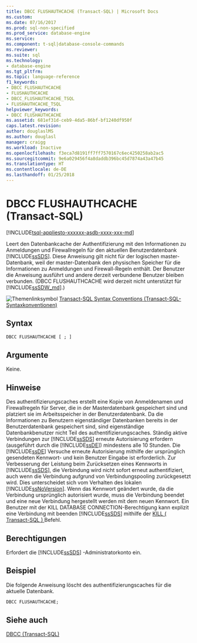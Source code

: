 ```yaml
---
title: DBCC FLUSHAUTHCACHE (Transact-SQL) | Microsoft Docs
ms.custom: 
ms.date: 07/16/2017
ms.prod: sql-non-specified
ms.prod_service: database-engine
ms.service: 
ms.component: t-sql|database-console-commands
ms.reviewer: 
ms.suite: sql
ms.technology:
- database-engine
ms.tgt_pltfrm: 
ms.topic: language-reference
f1_keywords:
- DBCC FLUSHAUTHCACHE
- FLUSHAUTHCACHE
- DBCC_FLUSHAUTHCACHE_TSQL
- FLUSHAUTHCACHE_TSQL
helpviewer_keywords:
- DBCC FLUSHAUTHCACHE
ms.assetid: 681ef31d-ceb9-4da5-86bf-bf1240df950f
caps.latest.revision: 
author: douglaslMS
ms.author: douglasl
manager: craigg
ms.workload: Inactive
ms.openlocfilehash: f3eca7d8191ff7ff7570167c6ec4250258ab2ac5
ms.sourcegitcommit: 9e6a029456f4a8daddb396bc45d7874a43a47b45
ms.translationtype: HT
ms.contentlocale: de-DE
ms.lasthandoff: 01/25/2018
---
```

# <a name="dbcc-flushauthcache-transact-sql"></a>DBCC FLUSHAUTHCACHE (Transact-SQL)
[!INCLUDE[tsql-appliesto-xxxxxx-asdb-xxxx-xxx-md](../../includes/tsql-appliesto-xxxxxx-asdb-xxxx-xxx-md.md)]

Leert den Datenbankcache der Authentifizierung mit den Informationen zu Anmeldungen und Firewallregeln für den aktuellen Benutzerdatenbank [!INCLUDE[ssSDS](../../includes/sssds-md.md)]. Diese Anweisung gilt nicht für der logischen master-Datenbank, weil der master-Datenbank den physischen Speicher für die Informationen zu Anmeldungen und Firewall-Regeln enthält. Der Benutzer die Anweisung ausführt und andere derzeit verbundene Benutzer bleiben verbunden. (DBCC FLUSHAUTHCACHE wird derzeit nicht unterstützt für [!INCLUDE[ssSDW_md](../../includes/sssdw-md.md)].)
 
![Themenlinksymbol](../../database-engine/configure-windows/media/topic-link.gif "Topic link icon") [Transact-SQL Syntax Conventions (Transact-SQL-Syntaxkonventionen)](../../t-sql/language-elements/transact-sql-syntax-conventions-transact-sql.md)
  
## <a name="syntax"></a>Syntax  
  
```sql
DBCC FLUSHAUTHCACHE [ ; ]  
```  
  
## <a name="arguments"></a>Argumente  
Keine.
  
## <a name="remarks"></a>Hinweise  
Des authentifizierungscaches erstellt eine Kopie von Anmeldenamen und Firewallregeln für Server, die in der Masterdatenbank gespeichert sind und platziert sie im Arbeitsspeicher in der Benutzerdatenbank.  Da die Informationen zu Benutzern eigenständiger Datenbanken bereits in der Benutzerdatenbank gespeichert sind, sind eigenständige Datenbankbenutzer nicht Teil des authentifizierungscaches.
Ständig aktive Verbindungen zur [!INCLUDE[ssSDS](../../includes/sssds-md.md)] erneute Autorisierung erfordern (ausgeführt durch die [!INCLUDE[ssDE](../../includes/ssde-md.md)]) mindestens alle 10 Stunden. Die [!INCLUDE[ssDE](../../includes/ssde-md.md)] Versuche erneute Autorisierung mithilfe der ursprünglich gesendeten Kennwort- und kein Benutzer Eingabe ist erforderlich. Zur Verbesserung der Leistung beim Zurücksetzen eines Kennworts in [!INCLUDE[ssSDS](../../includes/sssds-md.md)], die Verbindung wird nicht sofort erneut authentifiziert, auch wenn die Verbindung aufgrund von Verbindungspooling zurückgesetzt wird. Dies unterscheidet sich vom Verhalten des lokalen [!INCLUDE[ssNoVersion](../../includes/ssnoversion-md.md)]. Wenn das Kennwort geändert wurde, da die Verbindung ursprünglich autorisiert wurde, muss die Verbindung beendet und eine neue Verbindung hergestellt werden mit dem neuen Kennwort. Ein Benutzer mit der KILL DATABASE CONNECTION-Berechtigung kann explizit eine Verbindung mit beenden [!INCLUDE[ssSDS](../../includes/sssds-md.md)] mithilfe der [KILL &#40; Transact-SQL &#41; ](../../t-sql/language-elements/kill-transact-sql.md) Befehl.
  
## <a name="permissions"></a>Berechtigungen  
Erfordert die [!INCLUDE[ssSDS](../../includes/sssds-md.md)] -Administratorkonto ein.
  
## <a name="example"></a>Beispiel  
Die folgende Anweisung löscht des authentifizierungscaches für die aktuelle Datenbank.
  
```sql
DBCC FLUSHAUTHCACHE;  
```  
  
## <a name="see-also"></a>Siehe auch  
[DBCC &#40;Transact-SQL&#41;](../../t-sql/database-console-commands/dbcc-transact-sql.md)
  
  

